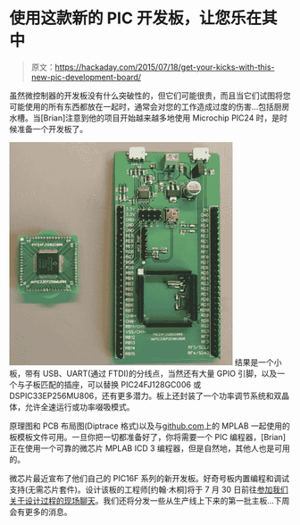 # 使用这款新的 PIC 开发板，让您乐在其中

> 原文：<https://hackaday.com/2015/07/18/get-your-kicks-with-this-new-pic-development-board/>

虽然微控制器的开发板没有什么突破性的，但它们可能很贵，而且当它们试图将您可能使用的所有东西都放在一起时，通常会对您的工作造成过度的伤害…包括厨房水槽。当[Brian]注意到他的项目开始越来越多地使用 Microchip PIC24 时，是时候准备一个开发板了。

[![top-view](img/b732fd5e4ab52011ed99e5a2256a994f.png)](https://hackaday.com/wp-content/uploads/2015/07/top-view.jpg) 结果是一个小板，带有 USB、UART(通过 FTDI)的分线点，当然还有大量 GPIO 引脚，以及一个与子板匹配的插座，可以替换 PIC24FJ128GC006 或 DSPIC33EP256MU806，还有更多潜力。板上还封装了一个功率调节系统和双晶体，允许全速运行或功率啜吸模式。

原理图和 PCB 布局图(Diptrace 格式)以及与[github.com](https://github.com/briandorey/PIC24-Dev-Board)上的 MPLAB 一起使用的板模板文件可用。一旦你把一切都准备好了，你将需要一个 PIC 编程器，[Brian]正在使用一个可靠的微芯片 MPLAB ICD 3 编程器，但是自然地，其他人也是可用的。

微芯片最近宣布了他们自己的 PIC16F 系列的新开发板。好奇号板内置编程和调试支持(无需芯片套件)。设计该板的工程师[约翰·木桐]将于 7 月 30 日前往[参加我们关于设计过程的现场聊天](https://hackaday.io/event/6815-pcb-design-engineer-chat)。我们还将分发一些从生产线上下来的第一批主板…下周会有更多的消息。